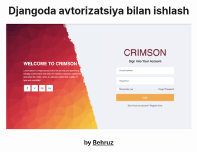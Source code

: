 <div align="center">

# Djangoda avtorizatsiya bilan ishlash

<img src="admin/base.png">

### by <a href="https://github.com/Behruzbek1212">Behruz</a>

</div>